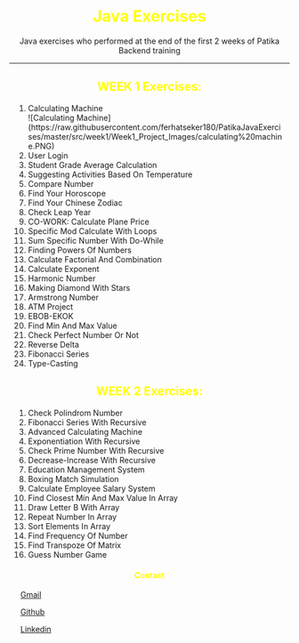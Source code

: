 <div style="text-align:center;"> 
<h1 style="text-align:center; color: yellow"> Java Exercises </h1> 
<p style="text-align:center;"> Java exercises who  performed at the end of the first 2 weeks of Patika Backend training </p>
</div>

---

<div style="margin:10px;">
<h2 style="text-align:center; color: yellow"> WEEK 1 Exercises: </h2>
<ol> 
<li> Calculating Machine </li>
 ![Calculating Machine](https://raw.githubusercontent.com/ferhatseker180/PatikaJavaExercises/master/src/week1/Week1_Project_Images/calculating%20machine.PNG)
<li> User Login </li>
<li> Student Grade Average Calculation </li>
<li> Suggesting Activities Based On Temperature </li>
<li> Compare Number </li>
<li> Find Your Horoscope </li>
<li> Find Your Chinese Zodiac </li>
<li> Check Leap Year </li>
<li> CO-WORK: Calculate Plane Price </li>
<li> Specific Mod Calculate With Loops </li>
<li> Sum Specific Number With Do-While </li>
<li> Finding Powers Of Numbers </li>
<li> Calculate Factorial And Combination </li>
<li> Calculate Exponent </li>
<li> Harmonic Number </li>
<li> Making Diamond With Stars </li>
<li> Armstrong Number </li>
<li> ATM Project </li>
<li> EBOB-EKOK </li>
<li> Find Min And Max Value </li>
<li> Check Perfect Number Or Not </li>
<li> Reverse Delta </li>
<li> Fibonacci Series </li>
<li> Type-Casting </li>
</ol>
 </div>

<div style="margin:10px;">
<h2 style="text-align:center; color: yellow"> WEEK 2 Exercises: </h2>
<ol> 
<li> Check Polindrom Number </li>
<li> Fibonacci Series With Recursive </li>
<li> Advanced Calculating Machine </li>
<li> Exponentiation With Recursive </li>
<li> Check Prime Number With Recursive </li>
<li> Decrease-Increase With Recursive </li>
<li> Education Management System </li>
<li> Boxing Match Simulation </li>
<li> Calculate Employee Salary System </li>
<li> Find Closest Min And Max Value In Array </li>
<li> Draw Letter B With Array </li>
<li> Repeat Number In Array </li>
<li> Sort Elements In Array </li>
<li> Find Frequency Of Number </li>
<li> Find Transpoze Of Matrix </li>
<li> Guess Number Game </li>
</ol>
 </div>


<div style="margin:20px">
<h4 style="text-align:center; color: yellow"> Contact </h4> 
<p> <a href="ferhatseker180@gmail.com"> Gmail </a>  </p> 
<p> <a href="https://github.com/ferhatseker180"> Github  </a> </p> 
<p> <a href="https://www.linkedin.com/in/ferhat-%C5%9Feker-2410571a4/"> Linkedin </a> </p> 
 </div>

